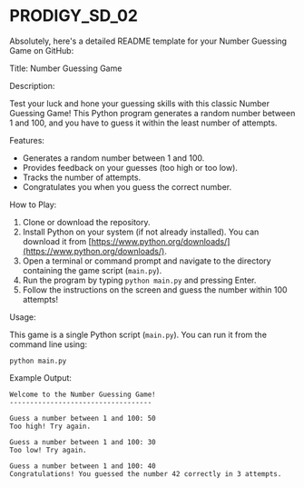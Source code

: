 # PRODIGY_SD_02
Absolutely, here's a detailed README template for your Number Guessing Game on GitHub:

Title: Number Guessing Game 

Description:

Test your luck and hone your guessing skills with this classic Number Guessing Game! This Python program generates a random number between 1 and 100, and you have to guess it within the least number of attempts. 

Features:

* Generates a random number between 1 and 100.
* Provides feedback on your guesses (too high or too low).
* Tracks the number of attempts.
* Congratulates you when you guess the correct number.

How to Play:

1. Clone or download the repository.
2. Install Python on your system (if not already installed). You can download it from [https://www.python.org/downloads/](https://www.python.org/downloads/).
3. Open a terminal or command prompt and navigate to the directory containing the game script (`main.py`).
4. Run the program by typing `python main.py` and pressing Enter.
5. Follow the instructions on the screen and guess the number within 100 attempts! 

Usage:

This game is a single Python script (`main.py`). You can run it from the command line using:

```
python main.py
```

Example Output:

```
Welcome to the Number Guessing Game!
-----------------------------------

Guess a number between 1 and 100: 50
Too high! Try again.

Guess a number between 1 and 100: 30
Too low! Try again.

Guess a number between 1 and 100: 40
Congratulations! You guessed the number 42 correctly in 3 attempts.
```


